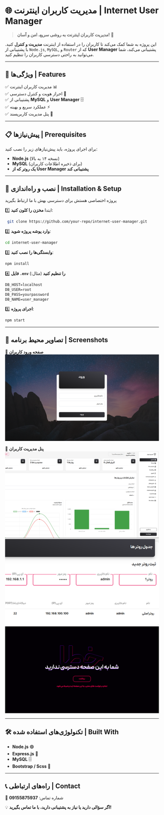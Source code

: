# 🌐 مدیریت کاربران اینترنت | Internet User Manager


> **مدیریت کاربران اینترنت به روشی سریع، امن و آسان!** 🚀

این پروژه به شما کمک می‌کند تا کاربران را در استفاده از اینترنت **مدیریت و کنترل** کنید. با پشتیبانی از `Node.js`, `MySQL`, و `Router` که از **User Manager** پشتیبانی می‌کند، شما می‌توانید به راحتی دسترسی کاربران را تنظیم کنید.

---

## 🚀 ویژگی‌ها | Features
✅ مدیریت کاربران اینترنت 📊  
✅ احراز هویت و کنترل دسترسی 🔐  
✅ پشتیبانی از **MySQL** و **User Manager** 🗄️  
✅ عملکرد سریع و بهینه ⚡  
✅ پنل مدیریت کاربرپسند 🎨  

---

## 📋 پیش‌نیازها | Prerequisites

برای اجرای پروژه، باید پیش‌نیازهای زیر را نصب کنید:

- **Node.js** (نسخه ۱۴ به بالا)
- **MySQL** (برای ذخیره اطلاعات کاربران)
- **یک روتر که از User Manager پشتیبانی کند**

---

## 🔧 نصب و راه‌اندازی | Installation & Setup

پروژه اختصاصی هستش برای دسترسی بهش با ما ارتباط بگیرید 


1️⃣ ابتدا **مخزن را کلون کنید**:
```sh
 git clone https://github.com/your-repo/internet-user-manager.git
```

2️⃣ **وارد پوشه پروژه شوید**:
```sh
cd internet-user-manager
```

3️⃣ **وابستگی‌ها را نصب کنید**:
```sh
npm install
```

4️⃣ **فایل `.env` را تنظیم کنید** (مثال:)
```env
DB_HOST=localhost
DB_USER=root
DB_PASS=yourpassword
DB_NAME=user_manager
```

5️⃣ **اجرای پروژه**:
```sh
npm start
```

---

## 📸 تصاویر محیط برنامه | Screenshots

🔹 **صفحه ورود کاربران**  
![Login](https://github.com/amili-code/routerInterface/blob/main/public/assets/img/tout/1.png)

🔹 **پنل مدیریت کاربران**  
![Dashboard](https://github.com/amili-code/routerInterface/blob/main/public/assets/img/tout/2.png)
![Dashboard](https://github.com/amili-code/routerInterface/blob/main/public/assets/img/tout/3.png)
![Dashboard](https://github.com/amili-code/routerInterface/blob/main/public/assets/img/tout/4.png)

---

## 🛠 تکنولوژی‌های استفاده شده | Built With
- **Node.js** 🟢
- **Express.js** 🚀
- **MySQL** 🗄️
- **Bootstrap / Scss** 🎨

---

## 📞 راه‌های ارتباطی | Contact
📱 شماره تماس: **09155875937**  

💡 **اگر سؤالی دارید یا نیاز به پشتیبانی دارید، با ما تماس بگیرید!**

